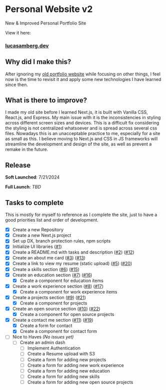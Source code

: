 # Personal Website v2

New &amp; Improved Personal Portfolio Site

View it here:

### [lucasamberg.dev](https://lucasamberg.dev)

## Why did I make this?

After ignoring my [old portfolio website](https://github.com/lucas-amberg/personal-website) while focusing on other things, I feel now is the time to revisit it and apply some new technologies I have learned since then.

## What is there to improve?

I made my old site before I learned Next.js, it is built with Vanilla CSS, React.js, and Express. My main issue with it is the inconsistencies in styling across different screen sizes and devices. This is a difficult fix considering the styling is not centralized whatsoever and is spread across several css files. Nowadays this is an unacceptable practice to me, especially for a site as small as this. I believe moving to Next.js and CSS in JS frameworks will streamline the development and design of the site, as well as prevent a remake in the future.

## Release

**Soft Launched**: 7/21/2024

**Full Launch**: _TBD_

## Tasks to complete

This is mostly for myself to reference as I complete the site, just to have a good priorities list and order of development.

-   [x] Create a new Repository
-   [x] Create a new Next.js project
-   [x] Set up DX, branch protection rules, npm scripts
-   [x] Initialize UI libraries ([#1](https://github.com/lucas-amberg/personal-website-v2/pull/1))
-   [x] Create a README.md with tasks and description ([#2](https://github.com/lucas-amberg/personal-website-v2/pull/2)) ([#12](https://github.com/lucas-amberg/personal-website-v2/pull/12))
-   [x] Create an about me card ([#3](https://github.com/lucas-amberg/personal-website-v2/issues/3)) ([#13](https://github.com/lucas-amberg/personal-website-v2/pull/13))
-   [x] Create a link to view my resume (static upload) ([#5](https://github.com/lucas-amberg/personal-website-v2/issues/5)) ([#20](https://github.com/lucas-amberg/personal-website-v2/pull/20))
-   [x] Create a skills section ([#6](https://github.com/lucas-amberg/personal-website-v2/issues/6)) ([#15](https://github.com/lucas-amberg/personal-website-v2/pull/15))
-   [x] Create an education section ([#7](https://github.com/lucas-amberg/personal-website-v2/issues/7)) ([#16](https://github.com/lucas-amberg/personal-website-v2/pull/16))
    -   [x] Create a component for education items
-   [x] Create a work experience section ([#8](https://github.com/lucas-amberg/personal-website-v2/issues/8)) ([#17](https://github.com/lucas-amberg/personal-website-v2/pull/17))
    -   [x] Create a component for work experience items
-   [x] Create a projects section ([#9](https://github.com/lucas-amberg/personal-website-v2/issues/9)) ([#21](https://github.com/lucas-amberg/personal-website-v2/pull/21))
    -   [x] Create a component for projects
-   [x] Create an open source section ([#10](https://github.com/lucas-amberg/personal-website-v2/issues/10)) ([#22](https://github.com/lucas-amberg/personal-website-v2/pull/22))
    -   [x] Create a component for open source projects
-   [x] Create a contact me section ([#11](https://github.com/lucas-amberg/personal-website-v2/issues/11)) ([#19](https://github.com/lucas-amberg/personal-website-v2/pull/19))
    -   [x] Create a form for contact
    -   [x] Create a component for contact form
-   [ ] Nice to Haves _(No issues yet)_
    -   [ ] Create an admin dash
        -   [ ] Implement Authentication
        -   [ ] Create a Resume upload with S3
        -   [ ] Create a form for adding new projects
        -   [ ] Create a form for adding new work experience
        -   [ ] Create a form for adding new education
        -   [ ] Create a form for adding new skills
        -   [ ] Create a form for adding new open source projects
